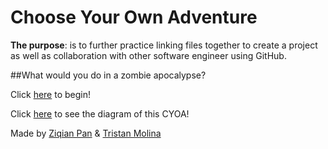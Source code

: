 # Choose Your Own Adventure
**The purpose**: is to further practice linking files together to create a project as well as collaboration with other software engineer using GitHub.

##What would you do in a zombie apocalypse?

Click [here](situations/waking-up.md) to begin!

Click [here](https://docs.google.com/a/hstat.org/drawings/d/1aQa8rvC7TLKEHXOYq_6SDcFCcs5sOAakG_SPMKyVS74/edit?usp=sharing) to see the diagram of this CYOA!

Made by [Ziqian Pan](https://github.com/ziqianp0918) & [Tristan Molina](https://github.com/tristanm7522)
